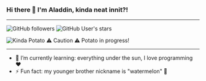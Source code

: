 ### Hi there 👋 I'm Aladdin, kinda neat innit?!
___
![GitHub followers](https://img.shields.io/github/followers/siranxious?style=for-the-badge) ![GitHub User's stars](https://img.shields.io/github/stars/siranxious?style=for-the-badge)

![Kinda Potato](https://img.shields.io/badge/%F0%9F%A5%94-Potato-blue) ⚠ Caution ⚠ Potato in progress!
___
- 🌱 I’m currently learning: everything under the sun, I love programming ♥
- ⚡ Fun fact: my younger brother nickname is "watermelon" 🍉


<!--
**SirAnxious/SirAnxious** is a ✨ _special_ ✨ repository because its `README.md` (this file) appears on your GitHub profile.

Here are some ideas to get you started:

- 🔭 I’m currently working on ...
- 🌱 I’m currently learning ...
- 👯 I’m looking to collaborate on ...
- 🤔 I’m looking for help with ...
- 💬 Ask me about ...
- 📫 How to reach me: ...
- 😄 Pronouns: ...
- ⚡ Fun fact: ...
-->
